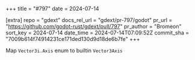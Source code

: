 +++
title = "#797"
date = 2024-07-14

[extra]
repo = "gdext"
docs_rel_url = "gdext/pr-797/godot"
pr_url = "https://github.com/godot-rust/gdext/pull/797"
pr_author = "Bromeon"
sort_key = 2024-07-14
date_time = 2024-07-14T07:09:52Z
commit_sha = "7009b614f74914231ce171ded130d9d18de6b7fe"
+++

Map `Vector3i.Axis` enum to builtin `Vector3Axis`
